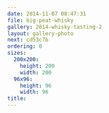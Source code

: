 ```yaml
---
date: 2014-11-07 08:47:31
file: big-peat-whisky
gallery: 2014-whisky-tasting-2
layout: gallery-photo
next: cd53c7b
ordering: 0
sizes:
  200x200:
    height: 200
    width: 200
  96x96:
    height: 96
    width: 96
title: 
---
```

